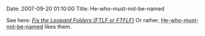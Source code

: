 Date: 2007-09-20 01:10:00
Title: He-who-must-not-be-named

See here: <cite>[Fix the Leopard Folders (FTLF or FTFLF)][]</cite> Or
rather, <abbr title="Steve Jobs">He-who-must-not-be-named</abbr> likes
them.

  [Fix the Leopard Folders (FTLF or FTFLF)]: http://www.indiehig.com/blog/2007/09/09/fix-the-leopard-folders/
